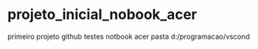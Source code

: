 # projeto_inicial_nobook_acer
primeiro projeto github testes notbook acer pasta d:/programacao/vscond
